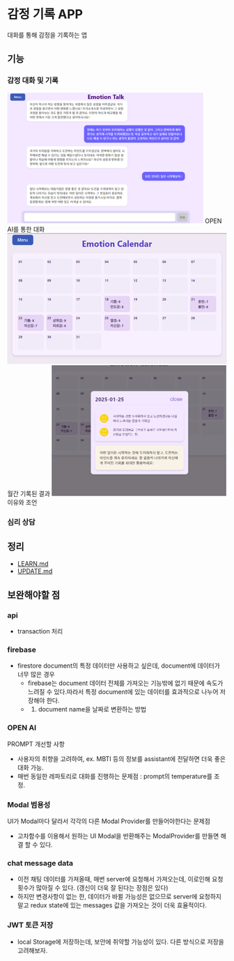 # 감정 기록 APP

  대화를 통해 감정을 기록하는 앱

  ## 기능
  ### 감정 대화 및 기록
  <img src="./public/img/talk.png" alt="감정 대화" height="300">
  OPEN AI를 통한 대화
  <img src="./public/img/calendar.png" alt="기록" height="300">
  월간 기록된 결과
  <img src="./public/img/detail.png" alt="기록" height="300">
  이유와 조언

  ### 심리 상담

## 정리
- [LEARN.md](./LEARN.md)
- [UPDATE.md](./UPDATE.md)


## 보완해야할 점
  ### api
  - transaction 처리

  ### firebase
  - firestore document의 특정 데이터만 사용하고 싶은데, document에 데이터가 너무 많은 경우
    - firebase는 document 데이터 전체를 가져오는 기능밖에 없기 때문에 속도가 느려질 수 있다.따라서 특정 document에 있는 데이터를 효과적으로 나누어 저장해야 한다.
    - 1. document name을 날짜로 변환하는 방법

  ### OPEN AI 
   PROMPT 개선할 사항
  - 사용자의 취향을 고려하여, ex. MBTI 등의 정보를 assistant에 전달하면 더욱 좋은 대화 가능.
  - 매번 동일한 레파토리로 대화를 진행하는 문제점 : prompt의 temperature를 조정.

  ### Modal 범용성
  UI가 Modal마다 달라서 각각의 다른 Modal Provider를 만들어야한다는 문제점
  - 고차함수를 이용해서 원하는 UI Modal을 반환해주는 ModalProvider를 만들면 해결 할 수 있다.

  ### chat message data
  - 이전 채팅 데이터를 가져올때, 매번 server에 요청해서 가져오는데, 이로인해 요청횟수가 많아질 수 있다. (갱신이 더욱 잘 된다는 장점은 있다)
  - 하지만 변경사항이 없는 한, 데이터가 바뀔 가능성은 없으므로 server에 요청하지 말고 redux state에 있는 messages 값을 가져오는 것이 더욱 효율적이다. 

  ### JWT 토큰 저장
  - local Storage에 저장하는데, 보안에 취약할 가능성이 있다. 다른 방식으로 저장을 고려해보자.
